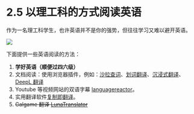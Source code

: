 # 2.5 以理工科的方式阅读英语

作为一名理工科学生，也许英语并不是你的强势，但往往学习又难以避开英语。

![](https://cdn.xyxsw.site/G6zAbGrTKoBLsfxhmvHcUBVynpc.png)

下面提供一些英语阅读的方法：

1. **学好英语（顺便过四六级）**
2. 文档阅读：使用浏览器插件，例如：[沙拉查词](https://saladict.crimx.com/)、[划词翻译](https://hcfy.app/)、[沉浸式翻译](https://immersivetranslate.com/docs/)、[DeepL 翻译](https://www.deepl.com/zh/app/)
3. Youtube 等视频网站的双语字幕 [languagereactor](https://www.languagereactor.com/)。
4. 实用翻译软件[复制即翻译](https://copytranslator.github.io/)。
5. ~~Galgame 翻译 [LunaTranslator](https://github.com/HIllya51/LunaTranslator)~~
